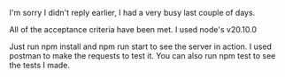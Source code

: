 I'm sorry I didn't reply earlier, I had a very busy last couple of days.

All of the acceptance criteria have been met.
I used node's v20.10.0


Just run npm install and npm run start to see the server in action.
I used postman to make the requests to test it.
You can also run npm test to see the tests I made.


